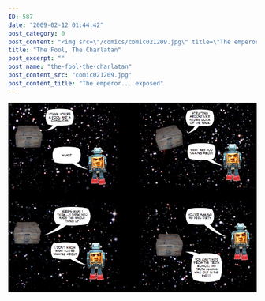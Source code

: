```yaml
---
ID: 587
date: "2009-02-12 01:44:42"
post_category: 0
post_content: "<img src=\"/comics/comic021209.jpg\" title=\"The emperor... exposed\" />"
title: "The Fool, The Charlatan"
post_excerpt: ""
post_name: "the-fool-the-charlatan"
post_content_src: "comic021209.jpg"
post_content_title: "The emperor... exposed"
---
```



[![The emperor... exposed](/comics-hi-res/comic021209.jpg)](/comics-hi-res/comic021209.jpg)
